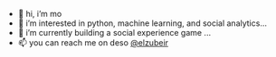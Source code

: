 - 👋 hi, i’m mo
- 👀 i’m interested in python, machine learning, and social analytics...
- 🌱 i’m currently building a social experience game ...
- 📫 you can reach me on deso [@elzubeir](https://diamondapp.com/u/elzubeir)
